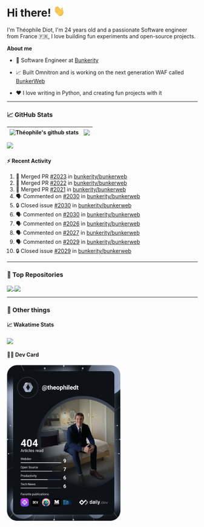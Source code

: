 # Hi there! <img src="./wave.gif" width="30px" height="30px" />

I'm Théophile Diot, I'm 24 years old and a passionate Software engineer from France 🇫🇷, I love building fun experiments and open-source projects.

**About me**

- 💼 Software Engineer at [Bunkerity](https://www.bunkerity.com/)

- 📈 Built Omnitron and is working on the next generation WAF called [BunkerWeb](https://www.bunkerweb.io)

- ❤️ I love writing in Python, and creating fun projects with it

---

### 📈 GitHub Stats

| <img align="center" src="https://github-readme-stats.vercel.app/api?username=TheophileDiot&show_icons=true&include_all_commits=true&theme=algolia&hide_border=true&rank_icon=github" alt="Théophile's github stats" /> | <img align="center" src="https://github-readme-stats.vercel.app/api/top-langs/?username=TheophileDiot&layout=compact&theme=algolia&hide_border=true" /> |
| ---------------------------------------------------------------------------------------------------------------------------------------------------------------------------------------------------------------------- | ------------------------------------------------------------------------------------------------------------------------------------------------------- |

![](https://github-readme-activity-graph.vercel.app/graph?username=TheophileDiot&theme=tokyo-night)

#### :zap: Recent Activity

<!--START_SECTION:activity-->
1. 🎉 Merged PR [#2023](https://github.com/bunkerity/bunkerweb/pull/2023) in [bunkerity/bunkerweb](https://github.com/bunkerity/bunkerweb)
2. 🎉 Merged PR [#2022](https://github.com/bunkerity/bunkerweb/pull/2022) in [bunkerity/bunkerweb](https://github.com/bunkerity/bunkerweb)
3. 🎉 Merged PR [#2021](https://github.com/bunkerity/bunkerweb/pull/2021) in [bunkerity/bunkerweb](https://github.com/bunkerity/bunkerweb)
4. 🗣 Commented on [#2030](https://github.com/bunkerity/bunkerweb/issues/2030#issuecomment-2681405162) in [bunkerity/bunkerweb](https://github.com/bunkerity/bunkerweb)
5. 🔒 Closed issue [#2030](https://github.com/bunkerity/bunkerweb/issues/2030) in [bunkerity/bunkerweb](https://github.com/bunkerity/bunkerweb)
6. 🗣 Commented on [#2030](https://github.com/bunkerity/bunkerweb/issues/2030#issuecomment-2681199005) in [bunkerity/bunkerweb](https://github.com/bunkerity/bunkerweb)
7. 🗣 Commented on [#2026](https://github.com/bunkerity/bunkerweb/issues/2026#issuecomment-2681040556) in [bunkerity/bunkerweb](https://github.com/bunkerity/bunkerweb)
8. 🗣 Commented on [#2027](https://github.com/bunkerity/bunkerweb/issues/2027#issuecomment-2681039099) in [bunkerity/bunkerweb](https://github.com/bunkerity/bunkerweb)
9. 🗣 Commented on [#2029](https://github.com/bunkerity/bunkerweb/issues/2029#issuecomment-2681037163) in [bunkerity/bunkerweb](https://github.com/bunkerity/bunkerweb)
10. 🔒 Closed issue [#2029](https://github.com/bunkerity/bunkerweb/issues/2029) in [bunkerity/bunkerweb](https://github.com/bunkerity/bunkerweb)
<!--END_SECTION:activity-->

---

### 🔧 Top Repositories

<a href="https://github.com/bunkerity/bunkerweb">
  <img align="center" src="https://github-readme-stats.vercel.app/api/pin/?username=Bunkerity&repo=bunkerweb&theme=algolia" />
</a>
<a href="https://github.com/TheophileDiot/Omnitron">
  <img align="center" src="https://github-readme-stats.vercel.app/api/pin/?username=TheophileDiot&repo=Omnitron&theme=algolia" />
</a>

---

### 🎉 Other things

#### 📈 Wakatime Stats

<a href="https://wakatime.com/@theophile_bunkerity">
  <img align="center" src="https://github-readme-stats.vercel.app/api/wakatime?username=3aa5ce41-c253-43d9-8441-a721e446a45f&layout=compact&theme=algolia" />
</a>

#### 👨‍💻 Dev Card

<a href="https://app.daily.dev/TheophileDt">
  <img src="./devcard.svg" width="300" alt="Théophile Diot's Dev Card"/>
</a>
